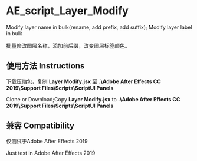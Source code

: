 # AE_script_Layer_Modify
Modify layer name in bulk(rename, add prefix, add suffix); Modify layer label in bulk

批量修改图层名称，添加前后缀，改变图层标签颜色。


## 使用方法 Instructions

下载压缩包，复制 **Layer Modify.jsx** 至  **.\Adobe After Effects CC 2019\Support Files\Scripts\ScriptUI Panels**

Clone or Download;Copy  **Layer Modify.jsx**  to  **.\Adobe After Effects CC 2019\Support Files\Scripts\ScriptUI Panels**

## 兼容 Compatibility

仅测试于Adobe After Effects 2019

Just test in Adobe After Effects 2019
